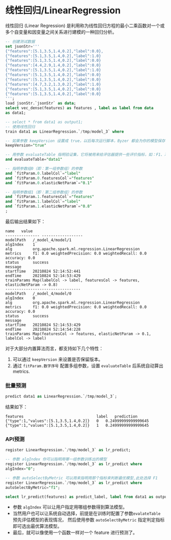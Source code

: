 # 线性回归/LinearRegression

线性回归 (Linear Regression) 是利用称为线性回归方程的最小二乘函数对一个或多个自变量和因变量之间关系进行建模的一种回归分析。

```sql
-- 创建测试数据
set jsonStr='''
{"features":[5.1,3.5,1.4,0.2],"label":0.0},
{"features":[5.1,3.5,1.4,0.2],"label":1.0}
{"features":[5.1,3.5,1.4,0.2],"label":0.0}
{"features":[4.4,2.9,1.4,0.2],"label":0.0}
{"features":[5.1,3.5,1.4,0.2],"label":1.0}
{"features":[5.1,3.5,1.4,0.2],"label":0.0}
{"features":[5.1,3.5,1.4,0.2],"label":0.0}
{"features":[4.7,3.2,1.3,0.2],"label":1.0}
{"features":[5.1,3.5,1.4,0.2],"label":0.0}
{"features":[5.1,3.5,1.4,0.2],"label":0.0}
''';
load jsonStr.`jsonStr` as data;
select vec_dense(features) as features , label as label from data
as data1;

-- select * from data1 as output1;
-- 使用线性回归
train data1 as LinearRegression.`/tmp/model_3` where

-- 如果参数 keepVersion 设置成 true，以后每次运行脚本，Byzer 都会为你的模型保存一个最新的版本
keepVersion="true" 

-- 用参数 evaluateTable 指明验证集，它将被用来给评估器提供一些评价指标，如：F1、准确度等
and evaluateTable="data1"

-- 指明参数组0（即：第一组参数组）的参数
and `fitParam.0.labelCol`="label"
and `fitParam.0.featuresCol`="features"
and `fitParam.0.elasticNetParam`="0.1"

-- 指明参数组1（即：第二组参数组）的参数
and `fitParam.1.featuresCol`="features"
and `fitParam.1.labelCol`="label"
and `fitParam.1.elasticNetParam`="0.8"
;
```

最后输出结果如下：

```
name   value
---------------	------------------
modelPath	/_model_4/model/1
algIndex	1
alg	        org.apache.spark.ml.regression.LinearRegression
metrics	    f1: 0.0 weightedPrecision: 0.0 weightedRecall: 0.0 accuracy: 0.0
status	    success
message	
startTime	20210824 52:14:52:441
endTime	    20210824 52:14:53:429
trainParams	Map(labelCol -> label, featuresCol -> features, elasticNetParam -> 0.8)
---------------------------------
modelPath	/_model_4/model/0
algIndex	0
alg	        org.apache.spark.ml.regression.LinearRegression
metrics	    f1: 0.0 weightedPrecision: 0.0 weightedRecall: 0.0 accuracy: 0.0
status	    success
message	
startTime	20210824 52:14:53:429
endTime	    20210824 52:14:54:228
trainParams	Map(featuresCol -> features, elasticNetParam -> 0.1, labelCol -> label)
```

对于大部分内置算法而言，都支持如下几个特性：

1. 可以通过 `keepVersion` 来设置是否保留版本。
2. 通过 `fitParam.数字序号` 配置多组参数，设置 `evaluateTable` 后系统自动算出 metrics.



### 批量预测

```sql
predict data1 as LinearRegression.`/tmp/model_3`;
```

结果如下：

```
features	                            label	prediction
{"type":1,"values":[5.1,3.5,1.4,0.2]}	0	0.24999999999999645
{"type":1,"values":[5.1,3.5,1.4,0.2]}	1	0.24999999999999645
```



### API预测


```sql
register LinearRegression.`/tmp/model_3` as lr_predict;

-- 参数 algIndex 你可以指明用哪一组参数训练出的模型
register LinearRegression.`/tmp/model_3` as lr_predict where
algIndex="0";

-- 参数 autoSelectByMetric 可以用来指明用那个指标来判断最优模型,此处选择 F1
register LinearRegression.`/tmp/model_3` as lr_predict where
autoSelectByMetric="f1";

select lr_predict(features) as predict_label, label from data1 as output;
```

- 参数 `algIndex` 可以让用户指定用哪组参数得到算法模型。
- 当然用户也可以让系统自动选择，前提是在训练时配置了参数`evalateTable` 预先评估模型的表现情况， 然后使用参数 `autoSelectByMetric` 指定判定指标即可选出最优算法模型。
- 最后，就可以像使用一个函数一样对一个 feature 进行预测了。